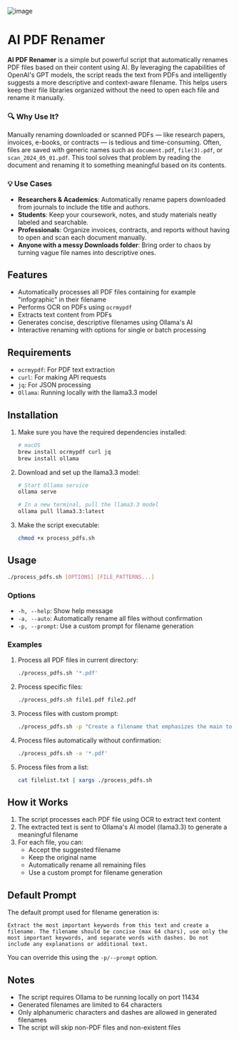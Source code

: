 ![image](https://github.com/user-attachments/assets/8512bc6d-9522-41b8-ac68-679a931aec7a)


# AI PDF Renamer

**AI PDF Renamer** is a simple but powerful script that automatically renames PDF files based on their content using AI. By leveraging the capabilities of OpenAI's GPT models, the script reads the text from PDFs and intelligently suggests a more descriptive and context-aware filename. This helps users keep their file libraries organized without the need to open each file and rename it manually.

### 🔍 Why Use It?

Manually renaming downloaded or scanned PDFs — like research papers, invoices, e-books, or contracts — is tedious and time-consuming. Often, files are saved with generic names such as `document.pdf`, `file(3).pdf`, or `scan_2024_05_01.pdf`. This tool solves that problem by reading the document and renaming it to something meaningful based on its contents.

### 💡 Use Cases

- **Researchers & Academics**: Automatically rename papers downloaded from journals to include the title and authors.
- **Students**: Keep your coursework, notes, and study materials neatly labeled and searchable.
- **Professionals**: Organize invoices, contracts, and reports without having to open and scan each document manually.
- **Anyone with a messy Downloads folder**: Bring order to chaos by turning vague file names into descriptive ones.


## Features

- Automatically processes all PDF files containing for example "infographic" in their filename
- Performs OCR on PDFs using `ocrmypdf`
- Extracts text content from PDFs
- Generates concise, descriptive filenames using Ollama's AI
- Interactive renaming with options for single or batch processing

## Requirements

- `ocrmypdf`: For PDF text extraction
- `curl`: For making API requests
- `jq`: For JSON processing
- `Ollama`: Running locally with the llama3.3 model

## Installation

1. Make sure you have the required dependencies installed:
   ```bash
   # macOS
   brew install ocrmypdf curl jq
   brew install ollama
   ```

2. Download and set up the llama3.3 model:
   ```bash
   # Start Ollama service
   ollama serve

   # In a new terminal, pull the llama3.3 model
   ollama pull llama3.3:latest
   ```

3. Make the script executable:
   ```bash
   chmod +x process_pdfs.sh
   ```

## Usage

```bash
./process_pdfs.sh [OPTIONS] [FILE_PATTERNS...]
```

### Options

- `-h, --help`: Show help message
- `-a, --auto`: Automatically rename all files without confirmation
- `-p, --prompt`: Use a custom prompt for filename generation

### Examples

1. Process all PDF files in current directory:
   ```bash
   ./process_pdfs.sh '*.pdf'
   ```

2. Process specific files:
   ```bash
   ./process_pdfs.sh file1.pdf file2.pdf
   ```

3. Process files with custom prompt:
   ```bash
   ./process_pdfs.sh -p "Create a filename that emphasizes the main topic and date from this text: $text" '*.pdf'
   ```

4. Process files automatically without confirmation:
   ```bash
   ./process_pdfs.sh -a '*.pdf'
   ```

5. Process files from a list:
   ```bash
   cat filelist.txt | xargs ./process_pdfs.sh
   ```

## How it Works

1. The script processes each PDF file using OCR to extract text content
2. The extracted text is sent to Ollama's AI model (llama3.3) to generate a meaningful filename
3. For each file, you can:
   - Accept the suggested filename
   - Keep the original name
   - Automatically rename all remaining files
   - Use a custom prompt for filename generation

## Default Prompt

The default prompt used for filename generation is:
```
Extract the most important keywords from this text and create a filename. The filename should be concise (max 64 chars), use only the most important keywords, and separate words with dashes. Do not include any explanations or additional text.
```

You can override this using the `-p/--prompt` option.

## Notes

- The script requires Ollama to be running locally on port 11434
- Generated filenames are limited to 64 characters
- Only alphanumeric characters and dashes are allowed in generated filenames
- The script will skip non-PDF files and non-existent files
